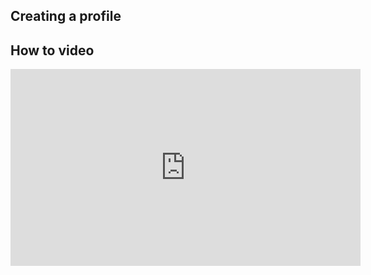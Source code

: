 ## Creating a profile

## How to video

<iframe 
width="560" 
height="315" 
src="https://www.dropbox.com/s/nolvrv2xmm6ppxh/How%20To%3B%20Profile%20page.mp4?raw=1" 
frameborder="0" 
controls
allowfullscreen>
</iframe>
